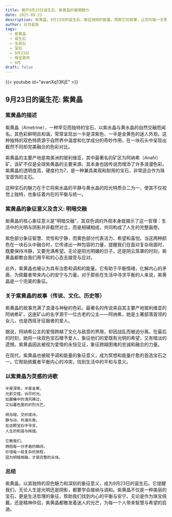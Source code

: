 ```yaml
---
title: 揭开9月23日诞生石，紫黄晶的璀璨魅力
date: 2025-09-23
description: 紫黄晶，9月23日的诞生石，象征独特的能量。探索它的故事，让您的每一天更有意义。
author: 日月星辰
tags:
  - 紫黄晶
  - 诞生石
  - 生辰石
  - 宝石
  - 9月23日
  - 珠宝首饰
  - 9月
draft: false
---
```


{{< youtube id="avanXq13KjE" >}}

## 9月23日的诞生花: 紫黄晶

### 紫黄晶的描述

紫黄晶（Ametrine），一种罕见而独特的宝石，以紫水晶与黄水晶的自然交融而闻名。其色彩鲜明且和谐，常常呈现出一半是深紫色、一半是金黄色的迷人外观。这种独特的双色特质源于自然界中温度和化学成分的奇妙作用，在一块石头中呈现出截然不同却完美融合的色彩对比。

紫黄晶的主要产地是南美洲的玻利维亚，其中最著名的矿区为阿纳希（Anahi）矿。该矿不仅是全球紫黄晶的主要来源，其本身也因传说而增添了许多浪漫色彩。紫黄晶的透明度高，硬度约为7，是一种兼具美观和耐用的宝石，非常适合作为珠宝首饰的主石。

这种宝石的魅力在于它将紫水晶的平静与黄水晶的阳光特质合二为一，使其不仅视觉上独特，也象征着内在的平衡与统一。

### 紫黄晶的象征意义及含义: 明暗交融

紫黄晶的核心象征意义是“明暗交融”，其双色调的外观本身就揭示了这一哲理：生活中的光明与阴影并非截然对立，而是相辅相成，共同构成了人生的完整画卷。

紫色部分象征智慧、灵性和宁静，而黄色部分代表活力、希望和喜悦。当这两种颜色在一块石头中融合时，它传递出一种包容的力量，提醒我们在面对复杂局面时，既要保持冷静，又要充满希望。无论是阳光明媚的日子，还是阴云笼罩的时刻，紫黄晶都教会我们用平和的心态去接受与应对。

此外，紫黄晶也被认为具有治愈和调和的能量。它有助于平衡情绪，化解内心的矛盾，为佩戴者带来内心的安宁与力量。对于那些在生活中寻求平衡的人来说，紫黄晶是一个完美的象征。

### 关于紫黄晶的故事（传说、文化、历史等）

紫黄晶的故事充满了浪漫与神秘的色彩。最著名的传说来自其主要产地玻利维亚的阿纳希矿。这座矿山的名字源于一位古老的公主——阿纳希，她是土著部落首领的女儿，也是西班牙征服者的爱人。

据说，阿纳希公主的爱情跨越了文化与敌意的界限，却因战乱而被迫分离。在最后的时刻，她将一块双色宝石赠予爱人，象征他们的爱既有光明的希望，又有暗淡的遗憾。紫黄晶因此被视为爱情的永恒见证，象征跨越困难的忠诚和融合的力量。

在现代，紫黄晶也被赋予调和能量的象征意义，成为冥想和能量疗愈的首选宝石之一。它帮助佩戴者平衡内心的冲突，找到生活中的平和与意义。

### 以紫黄晶为灵感的诗歌

```
半是深紫，半是金黄，  
光影交错，诉尽时光。  
如晨曦中的清风拂过，  
又似暮色里的炽烈光芒。

明与暗，交织成诗，  
静与动，共谱乐章。  
在这颗宝石中寻觅，  
人生的和谐与辉煌。

它教我们，  
拥抱每一分矛盾的瞬间，  
珍惜每一段复杂的旅程，  
因为明暗相融，才是完整的永恒。
```

### 总结

紫黄晶，以其独特的双色魅力和深刻的象征意义，成为9月23日的诞生石。它提醒我们，无论人生是光明还是阴影，都要学会接纳与调和。紫黄晶不仅是一种美丽的宝石，更是生活哲理的象征，帮助我们找到内心的平衡与安宁。无论是作为珠宝佩戴，还是精神伴侣，紫黄晶都散发着迷人的光芒，为每一个人带来智慧与希望的启迪。